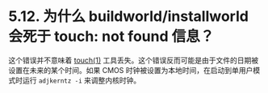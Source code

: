 # 5.12. 为什么 buildworld/installworld 会死于 touch: not found 信息？

这个错误并不意味着 [touch(1)](https://www.freebsd.org/cgi/man.cgi?query=touch&sektion=1&format=html) 工具丢失。这个错误反而可能是由于文件的日期被设置在未来的某个时间。如果 CMOS 时钟被设置为本地时间，在启动到单用户模式时运行 `adjkerntz -i` 来调整内核时钟。
